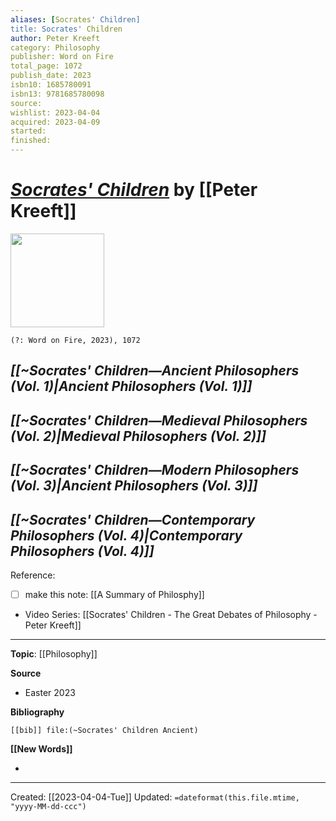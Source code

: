 ```yaml
---
aliases: [Socrates' Children]
title: Socrates' Children
author: Peter Kreeft
category: Philosophy
publisher: Word on Fire
total_page: 1072
publish_date: 2023
isbn10: 1685780091
isbn13: 9781685780098
source: 
wishlist: 2023-04-04
acquired: 2023-04-09
started: 
finished: 
---
```

# *[Socrates' Children](https://bookstore.wordonfire.org/products/socrates-children-box-set)* by [[Peter Kreeft]]

<img src="https://cdn.shopify.com/s/files/1/0005/3195/5769/products/SocratesChildrenBoxDeepLeft.png?v=1677180788&width=2048" width=150>

`(?: Word on Fire, 2023), 1072`

## *[[~Socrates' Children—Ancient Philosophers (Vol. 1)|Ancient Philosophers (Vol. 1)]]*


## *[[~Socrates' Children—Medieval Philosophers (Vol. 2)|Medieval Philosophers (Vol. 2)]]*


## *[[~Socrates' Children—Modern Philosophers (Vol. 3)|Ancient Philosophers (Vol. 3)]]*


## *[[~Socrates' Children—Contemporary Philosophers (Vol. 4)|Contemporary Philosophers (Vol. 4)]]*





Reference:
- [ ] make this note: [[A Summary of Philosphy]]
- Video Series: [[Socrates' Children - The Great Debates of Philosophy - Peter Kreeft]]

--- 
**Topic**: [[Philosophy]]

**Source**
- Easter 2023

**Bibliography**

```query
[[bib]] file:(~Socrates' Children Ancient)
```
 

**[[New Words]]**

- 

---
Created: [[2023-04-04-Tue]]
Updated: `=dateformat(this.file.mtime, "yyyy-MM-dd-ccc")`